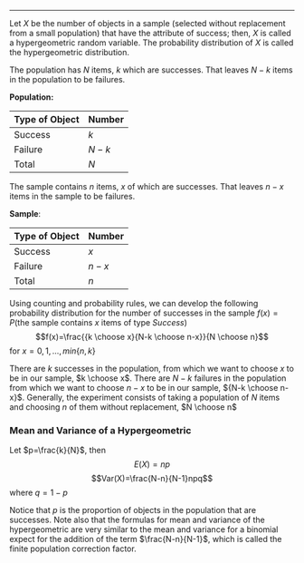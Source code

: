 - - -
Let $X$ be the number of objects in a sample (selected without replacement from a small population) that have the attribute of success; then, $X$ is called a hypergeometric random variable. The probability distribution of $X$ is called the hypergeometric distribution.

The population has $N$ items, $k$ which are successes. That leaves $N-k$ items in the population to be failures.

**Population:**

| Type of Object | Number |
| ---- | ---- |
| Success | $k$ |
| Failure | $N-k$ |
| Total | $N$ |
The sample contains $n$ items, $x$ of which are successes. That leaves $n-x$ items in the sample to be failures.

**Sample**:

| Type of Object | Number |
| ---- | ---- |
| Success | $x$ |
| Failure | $n-x$ |
| Total | $n$ |
Using counting and probability rules, we can develop the following probability distribution for the number of successes in the sample
$f(x)=P$(the sample contains $x$ items of type $Success$)
$$f(x)=\frac{{k \choose x}{N-k \choose n-x}}{N \choose n}$$
for $x=0,1, \dots, min\{n,k\}$

There are $k$ successes in the population, from which we want to choose $x$ to be in our sample, $k \choose x$. There are $N-k$ failures in the population from which we want to choose $n-x$ to be in our sample, ${N-k \choose n-x}$. Generally, the experiment consists of taking a population of $N$ items and choosing $n$ of them without replacement, $N \choose n$

### Mean and Variance of a Hypergeometric
Let $p=\frac{k}{N}$, then
$$E(X)=np$$
$$Var(X)=\frac{N-n}{N-1}npq$$
where $q=1-p$

Notice that $p$ is the proportion of objects in the population that are successes. Note also that the formulas for mean and variance of the hypergeometric are very similar to the mean and variance for a binomial expect for the addition of the term $\frac{N-n}{N-1}$, which is called the finite population correction factor.
